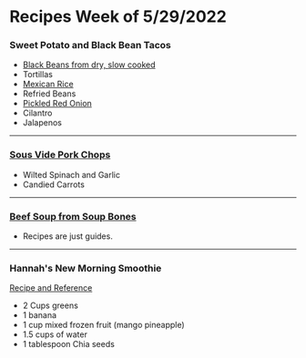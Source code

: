 # Recipes Week of 5/29/2022

### Sweet Potato and Black Bean Tacos

- [Black Beans from dry, slow cooked](https://cafejohnsonia.com/2013/02/how-to-slow-cooker-black-beans.html)
- Tortillas
- [Mexican Rice](https://tastesbetterfromscratch.com/wprm_print/10632)
- Refried Beans
- [Pickled Red Onion](./PickledRedOnions.md)
- Cilantro
- Jalapenos

---

### [Sous Vide Pork Chops](./SousVidePorkChops.md)

- Wilted Spinach and Garlic
- Candied Carrots

---

### [Beef Soup from Soup Bones](https://www.thespruceeats.com/old-fashioned-vegetable-beef-soup-3051398)

- Recipes are just guides. 

--- 

### Hannah's New Morning Smoothie

[Recipe and Reference](https://joyfoodsunshine.com/green-smoothie/)

- 2 Cups greens
- 1 banana
- 1 cup mixed frozen fruit (mango pineapple)
- 1.5 cups of water
- 1 tablespoon Chia seeds